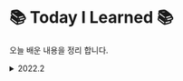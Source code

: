 # 📚 Today I Learned 📚
오늘 배운 내용을 정리 합니다. 

<details>
<summary>2022.2</summary>
<div markdown="1">
  
[잘못된 습관을 만들지 말자](https://github.com/cherrishRed/TIL/blob/main/2022/2022.02.07.md)

[revert와 sequence 는 처음이라](https://github.com/cherrishRed/TIL/blob/main/2022/2022.02.08.md)
  
[zip, enumerated 와 for in 문의 조화](https://github.com/cherrishRed/TIL/blob/main/2022/2022.02.10.md)

[Optional Chaining 과 오해](https://github.com/cherrishRed/TIL/blob/main/2022/2022.02.11.md)

[OOP](https://github.com/cherrishRed/TIL/blob/main/2022/2022.02.14.md)

[에러를 처리하는 여러 가지 방법](https://github.com/cherrishRed/TIL/blob/main/2022/2022.02.15.md)

[H.I.G 와 친해지자](https://github.com/cherrishRed/TIL/blob/main/2022/2022.02.17.md)

[SOLID 원칙을 따라서 구조를 짜자](https://github.com/cherrishRed/TIL/blob/main/2022/2022.02.18.md)

[OOP 구조는 그래서 어떻게 짜는데?](https://github.com/cherrishRed/TIL/blob/main/2022/2022.02.21.md)

[Result와 감동적인 만남](https://github.com/cherrishRed/TIL/blob/main/2022/2022.02.22.md)

[Key Value Observing ](https://github.com/cherrishRed/TIL/blob/main/2022/2022.02.24.md)

[어렵고 자주 안쓰는 열거형 활용법](https://github.com/cherrishRed/TIL/blob/main/2022/2022.02.25.md)

[싱글톤, alert 그리고 구조체](https://github.com/cherrishRed/TIL/blob/main/2022/2022.02.28.md)

[화면 전환의 다양한 방법](https://github.com/cherrishRed/TIL/blob/main/2022/2022.03.01.md)

[라싸(life cycle), KVO 사용법 ](https://github.com/cherrishRed/TIL/blob/main/2022/2022.03.02.md)

[타입 캐스팅 is as  ](https://github.com/cherrishRed/TIL/blob/main/2022/2022.03.04.md)

[delegat 는 내일을 대신 해주는 것  ](https://github.com/cherrishRed/TIL/blob/main/2022/2022.03.08.md)

</div>
</details>
